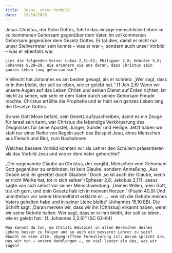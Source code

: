 ```yaml
---
title:  Jesus, unser Vorbild
date:   15/10/2020
---
```


Jesus Christus, der Sohn Gottes, führte das einzige menschliche Leben im vollkommenen Gehorsam gegenüber dem Vater, im vollkommenen Gehorsam gegenüber dem Gesetz Gottes. Er tat dies, damit er nicht nur unser Stellvertreter sein konnte – was er war –, sondern auch unser Vorbild – was er ebenfalls war.

`Lies die folgenden Verse: Lukas 2,51–52; Philipper 2,8; Hebräer 5,8; Johannes 8,28–29. Wie erinnern sie uns daran, dass Christus sein ganzes Leben lang gehorsam war?`

Vielleicht hat Johannes es am besten gesagt, als er schrieb: „Wer sagt, dass er in ihm bleibt, der soll so leben, wie er gelebt hat.“ (1 Joh 2,6) Wenn wir unsere Augen auf das Leben Christi und seinen Dienst auf Erden richten, ist leicht zu sehen, wie sehr er dem Vater durch seinen Gehorsam Freude machte. Christus erfüllte die Prophetie und er hielt sein ganzes Leben lang die Gesetze Gottes.

So wie Gott Mose befahl, sein Gesetz aufzuschreiben, damit es ein Zeuge für Israel sein kann, war Christus die lebendige Verkörperung des Zeugnisses für seine Apostel, Jünger, Sünder und Heilige. Jetzt haben wir statt nur einer Reihe von Regeln auch das Beispiel Jesu, eines Menschen aus Fleisch und Blut, zum Nachahmen.

Welches bessere Vorbild könnten wir als Lehrer den Schülern präsentieren als das Vorbild Jesu und wie er dem Vater gehorchte?

„Der sogenannte Glaube an Christus, der vorgibt, Menschen vom Gehorsam Gott gegenüber zu entbinden, ist kein Glaube, sondern Anmaßung. ‚Aus Gnade seid ihr gerettet durch Glauben.‘ Doch ‚so ist auch der Glaube, wenn er nicht Werke hat, tot in sich selber‘ (Epheser 2,8; Jakobus 2,17). Jesus sagte von sich selbst vor seiner Menschwerdung: ‚Deinen Willen, mein Gott, tue ich gern, und dein Gesetz hab ich in meinem Herzen.‘ (Psalm 40,9) Und unmittelbar vor seiner Himmelfahrt erklärte er: ‚... wie ich die Gebote meines Vaters gehalten habe und in seiner Liebe bleibe‘ (Johannes 15,10 EB). Die Schrift sagt: ‚Daran merken wir, dass wir ihn [Christus] erkannt haben, wenn wir seine Gebote halten. Wer sagt, dass er in ihm bleibt, der soll so leben, wie er gelebt hat.‘ (1. Johannes 2,3.6)“ (SC 63–64)

`Was kannst du tun, um Christi Beispiel in allen Bereichen deines Lebens besser zu folgen und so auch ein besserer Lehrer zu sein? Obwohl es eine alte, abgegriffene Formulierung ist: Warum spricht das, was wir tun – unsere Handlungen –, so viel lauter als das, was wir sagen?`